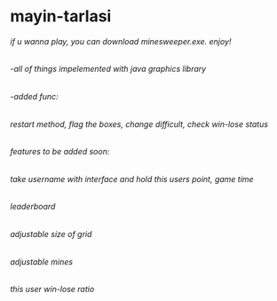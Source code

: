 # mayin-tarlasi 
###### if u wanna play, you can download minesweeper.exe. enjoy!

###### -all of things impelemented with java graphics library  
###### -added func:  
######  restart method, flag the boxes, change difficult, check win-lose status  
###### features to be added soon:
###### take username with interface and hold this users point, game time
###### leaderboard
###### adjustable size of grid
###### adjustable mines
###### this user win-lose ratio



